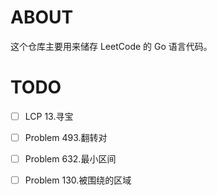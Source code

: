 # ABOUT
这个仓库主要用来储存 LeetCode 的 Go 语言代码。

# TODO
- [ ] LCP 13.寻宝
- [ ] Problem 493.翻转对
- [ ] Problem 632.最小区间
- [ ] Problem 130.被围绕的区域


[//]: # (TODO: LCP 13.寻宝)
[//]: # (TODO: Problem 493.翻转对)
[//]: # (TODO: Problem 632.最小区间)
[//]: # (TODO: Problem 130.被围绕的区域)
